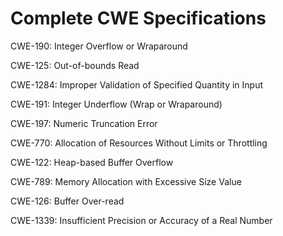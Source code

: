 

# Complete CWE Specifications

CWE-190: Integer Overflow or Wraparound

CWE-125: Out-of-bounds Read

CWE-1284: Improper Validation of Specified Quantity in Input

CWE-191: Integer Underflow (Wrap or Wraparound)

CWE-197: Numeric Truncation Error

CWE-770: Allocation of Resources Without Limits or Throttling

CWE-122: Heap-based Buffer Overflow

CWE-789: Memory Allocation with Excessive Size Value

CWE-126: Buffer Over-read

CWE-1339: Insufficient Precision or Accuracy of a Real Number